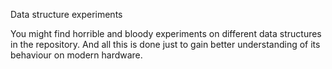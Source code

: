 Data structure experiments

You might find horrible and bloody experiments on different data structures in the repository. And all this is done just to gain better understanding of its behaviour on modern hardware.
